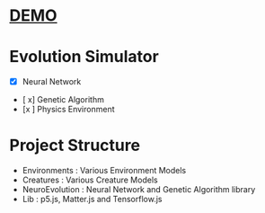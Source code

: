 # [DEMO](https://adityathebe.github.io/evolutionSimulator/)
    
# Evolution Simulator

- [x] Neural Network
- [ x] Genetic Algorithm
- [x ] Physics Environment

# Project Structure

- Environments : Various Environment Models
- Creatures : Various Creature Models
- NeuroEvolution : Neural Network and Genetic Algorithm library
- Lib : p5.js, Matter.js and Tensorflow.js
